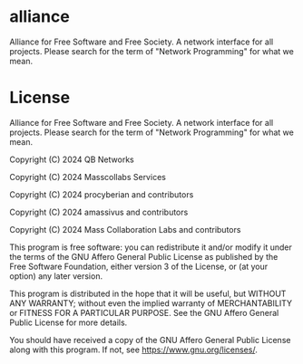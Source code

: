 # alliance

Alliance for Free Software and Free Society. A network interface for all projects. Please search for the term of "Network Programming" for what we mean.

# License

Alliance for Free Software and Free Society. A network interface for all projects. Please search for the term of "Network Programming" for what we mean.

Copyright (C) 2024 QB Networks

Copyright (C) 2024 Masscollabs Services

Copyright (C) 2024 procyberian and contributors

Copyright (C) 2024 amassivus and contributors

Copyright (C) 2024 Mass Collaboration Labs and contributors

This program is free software: you can redistribute it and/or modify
it under the terms of the GNU Affero General Public License as published
by the Free Software Foundation, either version 3 of the License, or
(at your option) any later version.

This program is distributed in the hope that it will be useful,
but WITHOUT ANY WARRANTY; without even the implied warranty of
MERCHANTABILITY or FITNESS FOR A PARTICULAR PURPOSE.  See the
GNU Affero General Public License for more details.

You should have received a copy of the GNU Affero General Public License
along with this program.  If not, see <https://www.gnu.org/licenses/>.
